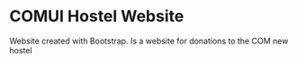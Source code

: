 # COMUI Hostel Website
 Website created with Bootstrap. Is a website for donations to the COM new hostel
